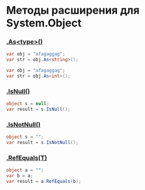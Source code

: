﻿# Методы расширения для System.Object

### [.As\<type>()][0]
[0]: AsExtensions.cs

```c#
var obj = "afagaggag";
var str = obj.As<string>();

var obj = "afagaggag";
var str = obj.As<int>();
```

### [.IsNull()][1]
[1]: IsNullExtensions.cs

```c#
object s = null;
var result = s.IsNull();
```

### [.IsNotNull()][2]
[2]: IsNotNullExtensions.cs
```c#
object s = "";
var result = s.IsNotNull();
```

### [.RefEquals(T)][3]
[3]: ReferenceEqualsExtension.cs
```c#
object a = "";
var b = a;
var result = a.RefEquals(b);
```
